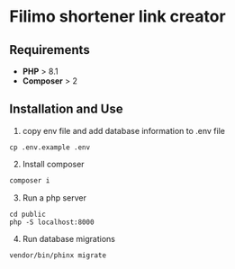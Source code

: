 # Filimo shortener link creator

## Requirements
- **PHP** > 8.1
- **Composer** > 2

## Installation and Use
1. copy env file and add database information to .env file 
```
cp .env.example .env
```
2. Install composer
```bash
composer i
```

3. Run a php server
```
cd public
php -S localhost:8000 
```

4. Run database migrations
```
vendor/bin/phinx migrate
```

